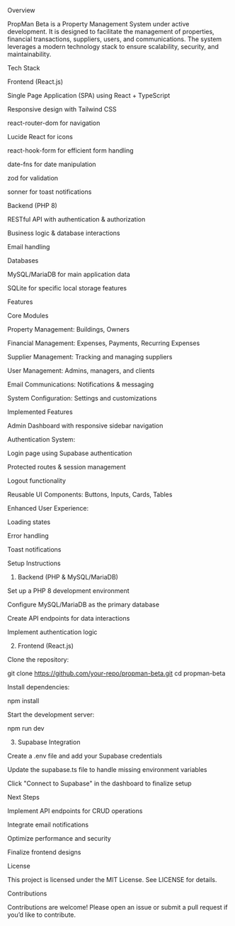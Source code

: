 Overview

PropMan Beta is a Property Management System under active development. It is designed to facilitate the management of properties, financial transactions, suppliers, users, and communications. The system leverages a modern technology stack to ensure scalability, security, and maintainability.

Tech Stack

Frontend (React.js)

Single Page Application (SPA) using React + TypeScript

Responsive design with Tailwind CSS

react-router-dom for navigation

Lucide React for icons

react-hook-form for efficient form handling

date-fns for date manipulation

zod for validation

sonner for toast notifications

Backend (PHP 8)

RESTful API with authentication & authorization

Business logic & database interactions

Email handling

Databases

MySQL/MariaDB for main application data

SQLite for specific local storage features

Features

Core Modules

Property Management: Buildings, Owners

Financial Management: Expenses, Payments, Recurring Expenses

Supplier Management: Tracking and managing suppliers

User Management: Admins, managers, and clients

Email Communications: Notifications & messaging

System Configuration: Settings and customizations

Implemented Features

Admin Dashboard with responsive sidebar navigation

Authentication System:

Login page using Supabase authentication

Protected routes & session management

Logout functionality

Reusable UI Components: Buttons, Inputs, Cards, Tables

Enhanced User Experience:

Loading states

Error handling

Toast notifications

Setup Instructions

1. Backend (PHP & MySQL/MariaDB)

Set up a PHP 8 development environment

Configure MySQL/MariaDB as the primary database

Create API endpoints for data interactions

Implement authentication logic

2. Frontend (React.js)

Clone the repository:

git clone https://github.com/your-repo/propman-beta.git
cd propman-beta

Install dependencies:

npm install

Start the development server:

npm run dev

3. Supabase Integration

Create a .env file and add your Supabase credentials

Update the supabase.ts file to handle missing environment variables

Click "Connect to Supabase" in the dashboard to finalize setup

Next Steps

Implement API endpoints for CRUD operations

Integrate email notifications

Optimize performance and security

Finalize frontend designs

License

This project is licensed under the MIT License. See LICENSE for details.

Contributions

Contributions are welcome! Please open an issue or submit a pull request if you’d like to contribute.
